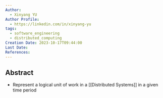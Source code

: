 ```yaml
---
Author:
  - Xinyang YU
Author Profile:
  - https://linkedin.com/in/xinyang-yu
tags:
  - software_engineering
  - distributed_computing
Creation Date: 2023-10-17T09:44:00
Last Date: 
References:
---
```

## Abstract
- Represent a logical unit of work in a [[Distributed Systems]] in a given time period